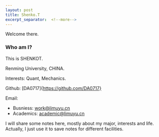 ```yaml
---
layout: post
title: Shenko.T
excerpt_separator:  <!--more-->
---
```


Welcome there.

### Who am I?

This is SHENKOT. 

Renming University, CHINA.

Interests: Quant, Mechanics.

Github: [DA0717]{https://github.com/DA0717}

Email:
+ Busniess: <u>work@limuyu.cn</u>
+ Academics: <u>academic@limuyu.cn</u>

I will share some notes here, mostly about my major, interests and life. Actually, I just use it to save notes for different facilities.

